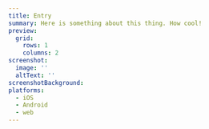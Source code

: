 ```yaml
---
title: Entry
summary: Here is something about this thing. How cool!
preview:
  grid:
    rows: 1
    columns: 2
screenshot:
  image: ''
  altText: ''
screenshotBackground:
platforms:
  - iOS
  - Android
  - web
---
```


##
